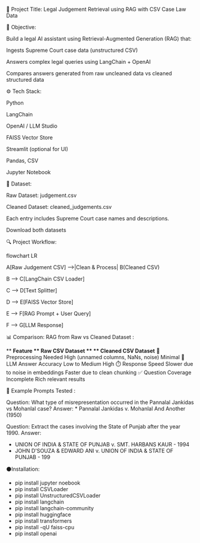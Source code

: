📌 Project Title: Legal Judgement Retrieval using RAG with CSV Case Law Data

🧠 Objective:

Build a legal AI assistant using Retrieval-Augmented Generation (RAG) that:

Ingests Supreme Court case data (unstructured CSV)

Answers complex legal queries using LangChain + OpenAI

Compares answers generated from raw uncleaned data vs cleaned structured data

⚙️ Tech Stack:

Python

LangChain

OpenAI / LLM Studio

FAISS Vector Store

Streamlit (optional for UI)

Pandas, CSV

Jupyter Notebook

📁 Dataset:

Raw Dataset: judgement.csv

Cleaned Dataset: cleaned_judgements.csv

Each entry includes Supreme Court case names and descriptions.

Download both datasets

🔍 Project Workflow:

flowchart LR

A[Raw Judgement CSV] -->|Clean & Process| B(Cleaned CSV)

B --> C[LangChain CSV Loader]

C --> D[Text Splitter]

D --> E[FAISS Vector Store]

E --> F[RAG Prompt + User Query]

F --> G[LLM Response]

📊 Comparison: RAG from Raw vs Cleaned Dataset :

   ** **Feature	**                                **Raw CSV Dataset	 **                  ** Cleaned CSV Dataset****
🧹 Preprocessing Needed	                      High (unnamed columns, NaNs, noise)	         Minimal
🧠 LLM Answer Accuracy	                      Low to Medium	                               High
⏱️ Response Speed	                            Slower due to noise in embeddings            Faster due to clean chunking
✅ Question Coverage                         	Incomplete	Rich                             relevant results

🧠 Example Prompts Tested : 

Question: What type of misrepresentation occurred in the Pannalal Jankidas vs Mohanlal case?
Answer: * Pannalal Jankidas v. Mohanlal And Another (1950)

Question: Extract the cases involving the State of Punjab after the year 1990.
Answer: 
- UNION OF INDIA & STATE OF PUNJAB v. SMT. HARBANS KAUR - 1994
- JOHN D'SOUZA & EDWARD ANI v. UNION OF INDIA & STATE OF PUNJAB - 199

⚫Installation:
- pip install jupyter noebook
- pip install CSVLoader
- pip install UnstructuredCSVLoader
- pip install langchain
- pip install langchain-community
- pip install huggingface
- pip install transformers
- pip install -qU faiss-cpu
- pip install openai


